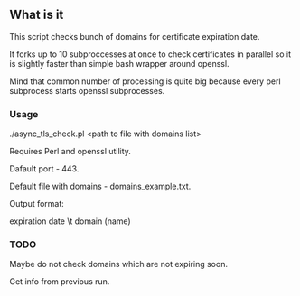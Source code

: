## What is it

This script checks bunch of domains for certificate expiration date.

It forks up to 10 subproccesses at once to check certificates in parallel
so it is slightly faster than simple bash wrapper around openssl.

Mind that common number of processing is quite big because
every perl subprocess starts openssl subprocesses.

### Usage

./async_tls_check.pl \<path to file with domains list>

Requires Perl and openssl utility.

Dafault port - 443.

Default file with domains - domains_example.txt.

Output format:

expiration date \t domain (name)


### TODO

Maybe do not check domains which are not expiring soon.

Get info from previous run.
